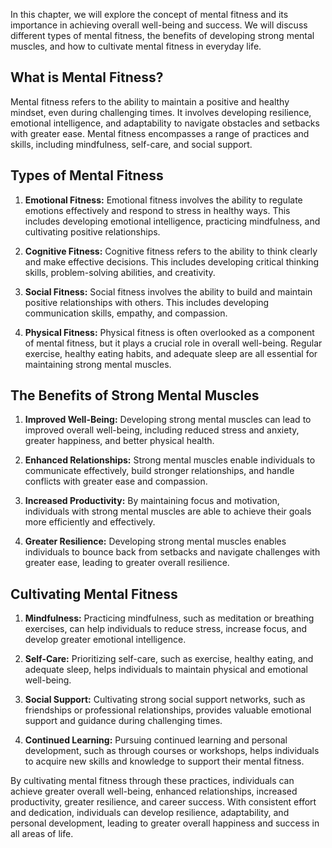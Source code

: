 
In this chapter, we will explore the concept of mental fitness and its importance in achieving overall well-being and success. We will discuss different types of mental fitness, the benefits of developing strong mental muscles, and how to cultivate mental fitness in everyday life.

What is Mental Fitness?
-----------------------

Mental fitness refers to the ability to maintain a positive and healthy mindset, even during challenging times. It involves developing resilience, emotional intelligence, and adaptability to navigate obstacles and setbacks with greater ease. Mental fitness encompasses a range of practices and skills, including mindfulness, self-care, and social support.

Types of Mental Fitness
-----------------------

1. **Emotional Fitness:** Emotional fitness involves the ability to regulate emotions effectively and respond to stress in healthy ways. This includes developing emotional intelligence, practicing mindfulness, and cultivating positive relationships.

2. **Cognitive Fitness:** Cognitive fitness refers to the ability to think clearly and make effective decisions. This includes developing critical thinking skills, problem-solving abilities, and creativity.

3. **Social Fitness:** Social fitness involves the ability to build and maintain positive relationships with others. This includes developing communication skills, empathy, and compassion.

4. **Physical Fitness:** Physical fitness is often overlooked as a component of mental fitness, but it plays a crucial role in overall well-being. Regular exercise, healthy eating habits, and adequate sleep are all essential for maintaining strong mental muscles.

The Benefits of Strong Mental Muscles
-------------------------------------

1. **Improved Well-Being:** Developing strong mental muscles can lead to improved overall well-being, including reduced stress and anxiety, greater happiness, and better physical health.

2. **Enhanced Relationships:** Strong mental muscles enable individuals to communicate effectively, build stronger relationships, and handle conflicts with greater ease and compassion.

3. **Increased Productivity:** By maintaining focus and motivation, individuals with strong mental muscles are able to achieve their goals more efficiently and effectively.

4. **Greater Resilience:** Developing strong mental muscles enables individuals to bounce back from setbacks and navigate challenges with greater ease, leading to greater overall resilience.

Cultivating Mental Fitness
--------------------------

1. **Mindfulness:** Practicing mindfulness, such as meditation or breathing exercises, can help individuals to reduce stress, increase focus, and develop greater emotional intelligence.

2. **Self-Care:** Prioritizing self-care, such as exercise, healthy eating, and adequate sleep, helps individuals to maintain physical and emotional well-being.

3. **Social Support:** Cultivating strong social support networks, such as friendships or professional relationships, provides valuable emotional support and guidance during challenging times.

4. **Continued Learning:** Pursuing continued learning and personal development, such as through courses or workshops, helps individuals to acquire new skills and knowledge to support their mental fitness.

By cultivating mental fitness through these practices, individuals can achieve greater overall well-being, enhanced relationships, increased productivity, greater resilience, and career success. With consistent effort and dedication, individuals can develop resilience, adaptability, and personal development, leading to greater overall happiness and success in all areas of life.
